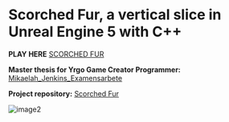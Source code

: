 # Scorched Fur, a vertical slice in Unreal Engine 5 with C++

**PLAY HERE** 
[SCORCHED FUR](https://mikaelahj.itch.io/scorched-fur)

**Master thesis for Yrgo Game Creator Programmer:**
[Mikaelah_Jenkins_Examensarbete](https://github.com/MikaelahJ/Scorched-Fur---Vertical-slice-with-C-/blob/main/GP22_Mikaelah_Jenkins_ExArb.pdf)

**Project repository:**
[Scorched Fur](https://github.com/SquirrelSoulss/Scorced-Fur)

![image2](https://github.com/MikaelahJ/Scorched-Fur---Vertical-slice-with-C-/assets/113012054/d59a7e5f-966d-4de6-910d-7c3f4fd98464)

